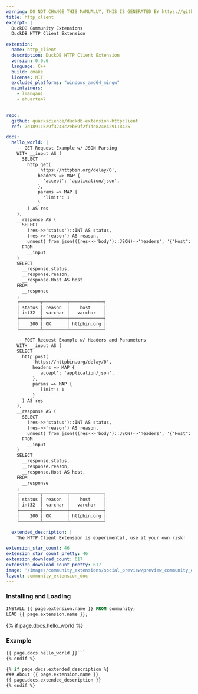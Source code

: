 ```yaml
---
warning: DO NOT CHANGE THIS MANUALLY, THIS IS GENERATED BY https://github/duckdb/community-extensions repository, check README there
title: http_client
excerpt: |
  DuckDB Community Extensions
  DuckDB HTTP Client Extension

extension:
  name: http_client
  description: DuckDB HTTP Client Extension
  version: 0.0.6
  language: C++
  build: cmake
  license: MIT
  excluded_platforms: "windows_amd64_mingw"
  maintainers:
    - lmangani
    - ahuarte47
    

repo:
  github: quackscience/duckdb-extension-httpclient
  ref: 7d18911529f3240c2eb89f2f1de824e429118425

docs:
  hello_world: |
    -- GET Request Example w/ JSON Parsing
    WITH __input AS (
      SELECT
        http_get(
            'https://httpbin.org/delay/0',
            headers => MAP {
              'accept': 'application/json',
            },
            params => MAP {
              'limit': 1
            }
        ) AS res
    ),
    __response AS (
      SELECT
        (res->>'status')::INT AS status,
        (res->>'reason') AS reason,
        unnest( from_json(((res->>'body')::JSON)->'headers', '{"Host": "VARCHAR"}') ) AS features
      FROM
        __input
    )
    SELECT
      __response.status,
      __response.reason,
      __response.Host AS host
    FROM
      __response
    ;
    ┌────────┬─────────┬─────────────┐
    │ status │ reason  │    host     │
    │ int32  │ varchar │   varchar   │
    ├────────┼─────────┼─────────────┤
    │    200 │ OK      │ httpbin.org │
    └────────┴─────────┴─────────────┘

    -- POST Request Example w/ Headers and Parameters
    WITH __input AS (
    SELECT
      http_post(
          'https://httpbin.org/delay/0',
          headers => MAP {
            'accept': 'application/json',
          },
          params => MAP {
            'limit': 1
          }
      ) AS res
    ),
    __response AS (
      SELECT
        (res->>'status')::INT AS status,
        (res->>'reason') AS reason,
        unnest( from_json(((res->>'body')::JSON)->'headers', '{"Host": "VARCHAR"}') ) AS features
      FROM
        __input
    )
    SELECT
      __response.status,
      __response.reason,
      __response.Host AS host,
    FROM
      __response
    ;
    ┌────────┬─────────┬─────────────┐
    │ status │ reason  │    host     │
    │ int32  │ varchar │   varchar   │
    ├────────┼─────────┼─────────────┤
    │    200 │ OK      │ httpbin.org │
    └────────┴─────────┴─────────────┘

  extended_description: |
    The HTTP Client Extension is experimental, use at your own risk!

extension_star_count: 46
extension_star_count_pretty: 46
extension_download_count: 617
extension_download_count_pretty: 617
image: '/images/community_extensions/social_preview/preview_community_extension_http_client.png'
layout: community_extension_doc
---
```


### Installing and Loading
```sql
INSTALL {{ page.extension.name }} FROM community;
LOAD {{ page.extension.name }};
```

{% if page.docs.hello_world %}
### Example
```sql
{{ page.docs.hello_world }}```
{% endif %}

{% if page.docs.extended_description %}
### About {{ page.extension.name }}
{{ page.docs.extended_description }}
{% endif %}


